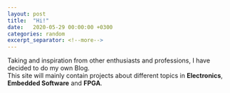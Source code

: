 ```yaml
---
layout: post
title:  "Hi!"
date:   2020-05-29 00:00:00 +0300
categories: random
excerpt_separator: <!--more-->
---
```

Taking and inspiration from other enthusiasts and professions, I have
decided to do my own Blog.<!--more--><br>
This site will mainly contain projects about different topics in **Electronics**, **Embedded Software** and **FPGA**.
